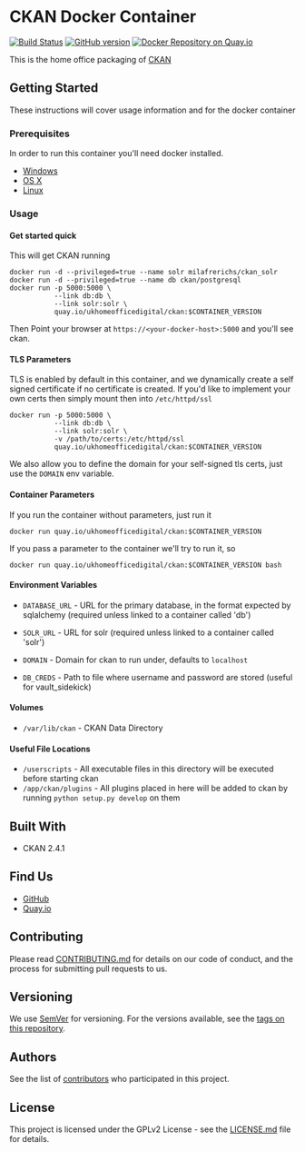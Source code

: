 # CKAN Docker Container

[![Build Status](https://travis-ci.org/UKHomeOffice/docker-ckan.svg)](https://travis-ci.org/UKHomeOffice/docker-ckan) [![GitHub version](https://badge.fury.io/gh/ukhomeoffice%2Fdocker-ckan.svg)](https://badge.fury.io/gh/ukhomeoffice%2Fdocker-ckan) [![Docker Repository on Quay.io](https://quay.io/repository/ukhomeofficedigital/ckan/status "Docker Repository on Quay.io")](https://quay.io/repository/ukhomeofficedigital/ckan)

This is the home office packaging of [CKAN](http://ckan.org/)

## Getting Started

These instructions will cover usage information and for the docker container

### Prerequisites


In order to run this container you'll need docker installed.

* [Windows](https://docs.docker.com/windows/started)
* [OS X](https://docs.docker.com/mac/started/)
* [Linux](https://docs.docker.com/linux/started/)

### Usage

#### Get started quick

This will get CKAN running

```
docker run -d --privileged=true --name solr milafrerichs/ckan_solr
docker run -d --privileged=true --name db ckan/postgresql
docker run -p 5000:5000 \
           --link db:db \
           --link solr:solr \
           quay.io/ukhomeofficedigital/ckan:$CONTAINER_VERSION
```

Then Point your browser at `https://<your-docker-host>:5000` and you'll see ckan.

#### TLS Parameters

TLS is enabled by default in this container, and we dynamically create a self signed certificate if no certificate is created.
If you'd like to implement your own certs then simply mount then into `/etc/httpd/ssl`

```
docker run -p 5000:5000 \
           --link db:db \
           --link solr:solr \
           -v /path/to/certs:/etc/httpd/ssl
           quay.io/ukhomeofficedigital/ckan:$CONTAINER_VERSION
```

We also allow you to define the domain for your self-signed tls certs, just use the `DOMAIN` env variable.

#### Container Parameters

If you run the container without parameters, just run it

```shell
docker run quay.io/ukhomeofficedigital/ckan:$CONTAINER_VERSION
```

If you pass a parameter to the container we'll try to run it, so

```shell
docker run quay.io/ukhomeofficedigital/ckan:$CONTAINER_VERSION bash
```

#### Environment Variables

* `DATABASE_URL` - URL for the primary database, in the format expected by sqlalchemy (required
                   unless linked to a container called 'db')
* `SOLR_URL` - URL for solr (required unless linked to a container called 'solr')

* `DOMAIN` - Domain for ckan to run under, defaults to `localhost`

* `DB_CREDS` - Path to file where username and password are stored (useful for vault_sidekick)

#### Volumes

* `/var/lib/ckan` - CKAN Data Directory

#### Useful File Locations

* `/userscripts` - All executable files in this directory will be executed before starting ckan
* `/app/ckan/plugins` - All plugins placed in here will be added to ckan by running `python setup.py develop` on them

## Built With

* CKAN 2.4.1

## Find Us

* [GitHub](https://github.com/UKHomeOffice/docker-ckan)
* [Quay.io](https://quay.io/repository/ukhomeofficedigital/ckan)

## Contributing

Please read [CONTRIBUTING.md](CONTRIBUTING.md) for details on our code of conduct, and the process for submitting pull requests to us.

## Versioning

We use [SemVer](http://semver.org/) for versioning. For the versions available, see the
[tags on this repository](https://github.com/UKHomeOffice/docker-ckan/tags).

## Authors

See the list of [contributors](https://github.com/UKHomeOffice/docker-ckan/contributors) who
participated in this project.

## License

This project is licensed under the GPLv2 License - see the [LICENSE.md](LICENSE.md) file for details.
